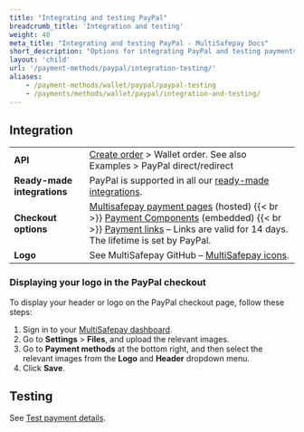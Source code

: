 ```yaml
---
title: "Integrating and testing PayPal"
breadcrumb_title: 'Integration and testing'
weight: 40
meta_title: "Integrating and testing PayPal - MultiSafepay Docs"
short_description: "Options for integrating PayPal and testing payments"
layout: 'child'
url: '/payment-methods/paypal/integration-testing/'
aliases:
    - /payment-methods/wallet/paypal/paypal-testing
    - /payments/methods/wallet/paypal/integration-and-testing/
---
```

## Integration

| | |
|---|---|
| **API** | [Create order](https://docs-api.multisafepay.com/reference/createorder) > Wallet order. See also Examples > PayPal direct/redirect |
| **Ready-made integrations** | PayPal is supported in all our [ready-made integrations](/integrations/ready-made/). |
| **Checkout options** | [Multisafepay payment pages](/payment-pages/) (hosted) {{< br >}} [Payment Components](/payment-components/) (embedded) {{< br >}} [Payment links](/payment-links/about/) – Links are valid for 14 days. The lifetime is set by PayPal. |
| **Logo** | See MultiSafepay GitHub – [MultiSafepay icons](https://github.com/MultiSafepay/MultiSafepay-icons). |

### Displaying your logo in the PayPal checkout
To display your header or logo on the PayPal checkout page, follow these steps:

1. Sign in to your [MultiSafepay dashboard](https://merchant.multisafepay.com).
2. Go to **Settings** > **Files**, and upload the relevant images. 
3. Go to **Payment methods** at the bottom right, and then select the relevant images from the **Logo** and **Header** dropdown menu. 
4. Click **Save**.

## Testing

See [Test payment details](/testing/test-payment-details/#wallets).